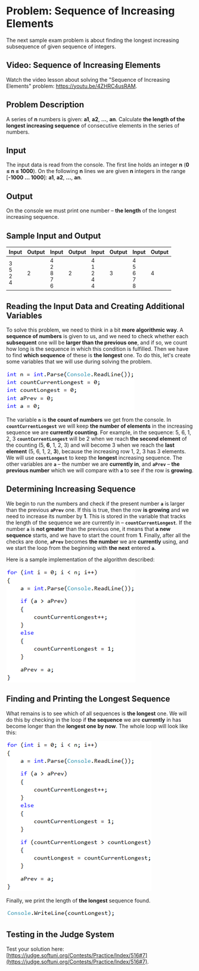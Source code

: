 # Problem: Sequence of Increasing Elements

The next sample exam problem is about finding the longest increasing subsequence of given sequence of integers.

## Video: Sequence of Increasing Elements

Watch the video lesson about solving the "Sequence of Increasing Elements" problem: https://youtu.be/4ZHRC4usRAM.

## Problem Description

A series of **n** numbers is given: **a1**, **a2**, **…**, **an**. Calculate **the length of the longest increasing sequence** of consecutive elements in the series of numbers.

## Input

The input data is read from the console. The first line holds an integer **n** (**0 ≤ n ≤ 1000**). On the following **n** lines we are given **n** integers in the range [**-1000 … 1000**]: **a1**, **a2**, **…**, **an**.

## Output

On the console we must print one number – **the length** of the longest increasing sequence.

## Sample Input and Output

| Input | Output | Input | Output | Input | Output | Input | Output |
| --- | --- | --- | --- | --- | --- | --- | --- |
|3<br>5<br>2<br>4|2|4<br>2<br>8<br>7<br>6|2|4<br>1<br>2<br>4<br>4|3|4<br>5<br>6<br>7<br>8|4|

## Reading the Input Data and Creating Additional Variables

To solve this problem, we need to think in a bit **more algorithmic way**. A **sequence of numbers** is given to us, and we need to check whether each **subsequent** one will be **larger than the previous one**, and if so, we count how long is the sequence in which this condition is fulfilled. Then we have to find **which sequence** of these is **the longest** one. To do this, let's create some variables that we will use during solving the problem.

![](/assets/chapter-8-1-images/08.Increasing-numbers-01.png)

The variable **`n`** is **the count of numbers** we get from the console. In **`countCurrentLongest`** we will keep **the number of elements** in the increasing sequence we are **currently counting**. For example, in the sequence: 5, 6, 1, 2, 3 **`countCurrentLongest`** will be 2 when we reach **the second element** of the counting (5, **6**, 1, 2, 3) and will become 3 when we reach the **last element** (5, 6, 1, 2, **3**), because the increasing row 1, 2, 3 has 3 elements. We will use **`countLongest`** to keep the **longest** increasing sequence. The other variables are **`a`** – the number we are **currently in**, and **`aPrev`** – **the previous number** which we will compare with **`a`** to see if the row is **growing**.

## Determining Increasing Sequence

We begin to run the numbers and check if the present number **`a`** is larger than the previous **`aPrev`** one. If this is true, then the row **is growing** and we need to increase its number by **1**. This is stored in the variable that tracks the length of the sequence we are currently in – **`countCurrentLongest`**. If the number **`a`** is **not greater** than the previous one, it means that **a new sequence** starts, and we have to start the count from **1**. Finally, after all the checks are done, **`aPrev`** becomes **the number** we are **currently** using, and we start the loop from the beginning with **the next** entered **`a`**.

Here is a sample implementation of the algorithm described:

![](/assets/chapter-8-1-images/08.Increasing-numbers-02.png)

## Finding and Printing the Longest Sequence

What remains is to see which of all sequences is **the longest** one. We will do this by checking in the loop if **the sequence** we are **currently** in has become longer than the **longest one by now**. The whole loop will look like this:

![](/assets/chapter-8-1-images/08.Increasing-numbers-03.png)

Finally, we print the length of **the longest** sequence found.

![](/assets/chapter-8-1-images/08.Increasing-numbers-04.png)

## Testing in the Judge System

Test your solution here: [https://judge.softuni.org/Contests/Practice/Index/516#7](https://judge.softuni.org/Contests/Practice/Index/516#7).
